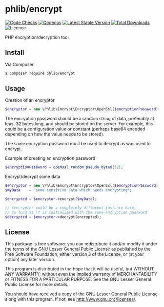 # phlib/encrypt

[![Code Checks](https://img.shields.io/github/workflow/status/phlib/encrypt/CodeChecks?logo=github)](https://github.com/phlib/encrypt/actions/workflows/code-checks.yml)
[![Codecov](https://img.shields.io/codecov/c/github/phlib/encrypt.svg?logo=codecov)](https://codecov.io/gh/phlib/encrypt)
[![Latest Stable Version](https://img.shields.io/packagist/v/phlib/encrypt.svg?logo=packagist)](https://packagist.org/packages/phlib/encrypt)
[![Total Downloads](https://img.shields.io/packagist/dt/phlib/encrypt.svg?logo=packagist)](https://packagist.org/packages/phlib/encrypt)
![Licence](https://img.shields.io/github/license/phlib/encrypt.svg)

PHP encryption/decryption tool


## Install

Via Composer

``` bash
$ composer require phlib/encrypt
```

## Usage

Creation of an encryptor

``` php
$encryptor = new \Phlib\Encrypt\Encryptor\OpenSsl($encryptionPassword);

```

The encryption password should be a random string of data, preferably at least 32 bytes long, and should be stored on the server.
For example, this could be a  configuration value or constant (perhaps base64 encoded depending on how the value needs to be stored).
 
The same encryption password must be used to decrypt as was used to encrypt.

Example of creating an encryption password

``` php 
$encryptionPassword = openssl_random_pseudo_bytes(32);

```

Encrypt/decrypt some data

``` php
$encryptor = new \Phlib\Encrypt\Encryptor\OpenSsl($encryptionPassword);
$myData    = 'some sensitive data which needs encrypting';

$encrypted = $encryptor->encrypt($myData);

// $encryptor could be a completely different instance here,
// so long as it is initialised with the same encryption password
$decrypted = $encryptor->decrypt(encrypted);

```

## License

This package is free software: you can redistribute it and/or modify
it under the terms of the GNU Lesser General Public License as published by
the Free Software Foundation, either version 3 of the License, or
(at your option) any later version.

This program is distributed in the hope that it will be useful,
but WITHOUT ANY WARRANTY; without even the implied warranty of
MERCHANTABILITY or FITNESS FOR A PARTICULAR PURPOSE.  See the
GNU Lesser General Public License for more details.

You should have received a copy of the GNU Lesser General Public License
along with this program.  If not, see <http://www.gnu.org/licenses/>.

